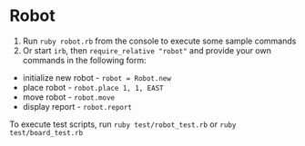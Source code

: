 # Robot

1. Run `ruby robot.rb` from the console to execute some sample commands
1. Or start `irb`, then `require_relative "robot"` and provide your own commands in the following form:
* initialize new robot - `robot = Robot.new`
* place robot - `robot.place 1, 1, EAST`
* move robot - `robot.move`
* display report - `robot.report`

To execute test scripts, run `ruby test/robot_test.rb` or `ruby test/board_test.rb`
